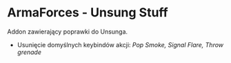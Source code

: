 # ArmaForces - Unsung Stuff
Addon zawierający poprawki do Unsunga.

- Usunięcie domyślnych keybindów akcji: _Pop Smoke, Signal Flare, Throw grenade_
